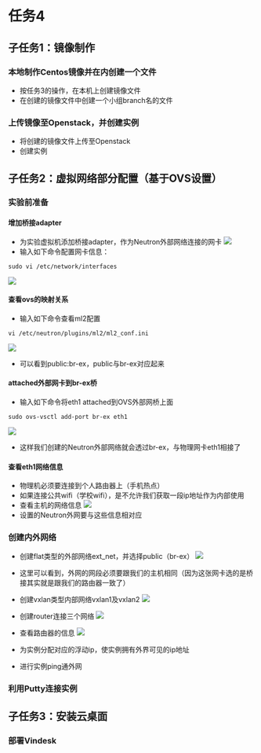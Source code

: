 # 任务4
## 子任务1：镜像制作
### 本地制作Centos镜像并在内创建一个文件
- 按任务3的操作，在本机上创建镜像文件
- 在创建的镜像文件中创建一个小组branch名的文件
![]()  

### 上传镜像至Openstack，并创建实例
- 将创建的镜像文件上传至Openstack
![]()  
- 创建实例
![]()  

## 子任务2：虚拟网络部分配置（基于OVS设置）
### 实验前准备
#### 增加桥接adapter
- 为实验虚拟机添加桥接adapter，作为Neutron外部网络连接的网卡
![](images/add_bridge_adapter.png)  
- 输入如下命令配置网卡信息：
```
sudo vi /etc/network/interfaces
```
![](images/adapter_setting.png)  
#### 查看ovs的映射关系
- 输入如下命令查看ml2配置
```
vi /etc/neutron/plugins/ml2/ml2_conf.ini
```
![](images/ml2_setting.png)  
- 可以看到public:br-ex，public与br-ex对应起来
#### attached外部网卡到br-ex桥
- 输入如下命令将eth1 attached到OVS外部网桥上面
```
sudo ovs-vsctl add-port br-ex eth1
```
![](images/attached_eth1_to_br-ex.png)  
- 这样我们创建的Neutron外部网络就会透过br-ex，与物理网卡eth1相接了
#### 查看eth1网络信息
- 物理机必须要连接到个人路由器上（手机热点）
- 如果连接公共wifi（学校wifi），是不允许我们获取一段ip地址作为内部使用
- 查看主机的网络信息
![](images/phy_network_status.png)  
- 设置的Neutron外网要与这些信息相对应

### 创建内外网络
- 创建flat类型的外部网络ext_net，并选择public（br-ex）
![](images/ext_net_datail.png)  
- 这里可以看到，外网的网段必须要跟我们的主机相同（因为这张网卡选的是桥接其实就是跟我们的路由器一致了）
- 创建vxlan类型内部网络vxlan1及vxlan2
![](images/network_datail.png)  
- 创建router连接三个网络
![](images/network_logic_graph2.png)  
- 查看路由器的信息
![](images/network_logic_graph_detail.png)  



- 为实例分配对应的浮动ip，使实例拥有外界可见的ip地址
- 进行实例ping通外网

### 利用Putty连接实例


## 子任务3：安装云桌面
### 部署Vindesk
